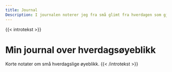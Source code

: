 ```yaml
---
title: Journal
Description: I journalen noterer jeg fra små glimt fra hverdagen som gjør inntrykk på meg eller som er av spesiell betydning.
---
```


{{< introtekst >}}
<h1>Min journal over hverdagsøyeblikk</h1>
<p class="ingress">Korte notater om små hverdagslige øyeblikk.
{{< /introtekst >}}
